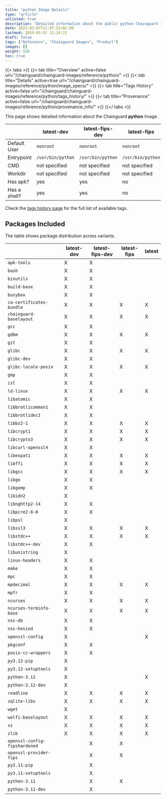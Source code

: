 ```yaml
---
title: "python Image Details"
type: "article"
unlisted: true
description: "Detailed information about the public python Chainguard Image."
date: 2023-03-07T11:07:52+02:00
lastmod: 2024-03-01 12:14:22
draft: false
tags: ["Reference", "Chainguard Images", "Product"]
images: []
weight: 550
toc: true
---
```


{{< tabs >}}
{{< tab title="Overview" active=false url="/chainguard/chainguard-images/reference/python/" >}}
{{< tab title="Details" active=true url="/chainguard/chainguard-images/reference/python/image_specs/" >}}
{{< tab title="Tags History" active=false url="/chainguard/chainguard-images/reference/python/tags_history/" >}}
{{< tab title="Provenance" active=false url="/chainguard/chainguard-images/reference/python/provenance_info/" >}}
{{</ tabs >}}

This page shows detailed information about the Chainguard **python** Image.

|              | latest-dev        | latest-fips-dev   | latest-fips       | latest            |
|--------------|-------------------|-------------------|-------------------|-------------------|
| Default User | `nonroot`         | `nonroot`         | `nonroot`         | `nonroot`         |
| Entrypoint   | `/usr/bin/python` | `/usr/bin/python` | `/usr/bin/python` | `/usr/bin/python` |
| CMD          | not specified     | not specified     | not specified     | not specified     |
| Workdir      | not specified     | not specified     | not specified     | not specified     |
| Has apk?     | yes               | yes               | no                | no                |
| Has a shell? | yes               | yes               | no                | no                |

Check the [tags history page](/chainguard/chainguard-images/reference/python/tags_history/) for the full list of available tags.

## Packages Included
The table shows package distribution across variants.

|                               | latest-dev | latest-fips-dev | latest-fips | latest |
|-------------------------------|------------|-----------------|-------------|--------|
| `apk-tools`                   | X          | X               |             |        |
| `bash`                        | X          | X               |             |        |
| `binutils`                    | X          | X               |             |        |
| `build-base`                  | X          | X               |             |        |
| `busybox`                     | X          | X               |             |        |
| `ca-certificates-bundle`      | X          | X               | X           | X      |
| `chainguard-baselayout`       | X          | X               | X           | X      |
| `gcc`                         | X          | X               |             |        |
| `gdbm`                        | X          | X               | X           | X      |
| `git`                         | X          | X               |             |        |
| `glibc`                       | X          | X               | X           | X      |
| `glibc-dev`                   | X          | X               |             |        |
| `glibc-locale-posix`          | X          | X               | X           | X      |
| `gmp`                         | X          | X               |             |        |
| `isl`                         | X          | X               |             |        |
| `ld-linux`                    | X          | X               | X           | X      |
| `libatomic`                   | X          | X               |             |        |
| `libbrotlicommon1`            | X          | X               |             |        |
| `libbrotlidec1`               | X          | X               |             |        |
| `libbz2-1`                    | X          | X               | X           | X      |
| `libcrypt1`                   | X          | X               | X           | X      |
| `libcrypto3`                  | X          | X               | X           | X      |
| `libcurl-openssl4`            | X          | X               |             |        |
| `libexpat1`                   | X          | X               | X           | X      |
| `libffi`                      | X          | X               | X           | X      |
| `libgcc`                      | X          | X               | X           | X      |
| `libgo`                       | X          | X               |             |        |
| `libgomp`                     | X          | X               |             |        |
| `libidn2`                     | X          |                 |             |        |
| `libnghttp2-14`               | X          | X               |             |        |
| `libpcre2-8-0`                | X          | X               |             |        |
| `libpsl`                      | X          |                 |             |        |
| `libssl3`                     | X          | X               | X           | X      |
| `libstdc++`                   | X          | X               | X           | X      |
| `libstdc++-dev`               | X          | X               |             |        |
| `libunistring`                | X          |                 |             |        |
| `linux-headers`               | X          | X               |             |        |
| `make`                        | X          | X               |             |        |
| `mpc`                         | X          | X               |             |        |
| `mpdecimal`                   | X          | X               | X           | X      |
| `mpfr`                        | X          | X               |             |        |
| `ncurses`                     | X          | X               | X           | X      |
| `ncurses-terminfo-base`       | X          | X               | X           | X      |
| `nss-db`                      | X          | X               |             |        |
| `nss-hesiod`                  | X          | X               |             |        |
| `openssl-config`              | X          |                 |             | X      |
| `pkgconf`                     | X          | X               |             |        |
| `posix-cc-wrappers`           | X          | X               |             |        |
| `py3.12-pip`                  | X          |                 |             |        |
| `py3.12-setuptools`           | X          |                 |             |        |
| `python-3.12`                 | X          |                 |             | X      |
| `python-3.12-dev`             | X          |                 |             |        |
| `readline`                    | X          | X               | X           | X      |
| `sqlite-libs`                 | X          | X               | X           | X      |
| `wget`                        | X          |                 |             |        |
| `wolfi-baselayout`            | X          | X               | X           | X      |
| `xz`                          | X          | X               | X           | X      |
| `zlib`                        | X          | X               | X           | X      |
| `openssl-config-fipshardened` |            | X               | X           |        |
| `openssl-provider-fips`       |            | X               | X           |        |
| `py3.11-pip`                  |            | X               |             |        |
| `py3.11-setuptools`           |            | X               |             |        |
| `python-3.11`                 |            | X               | X           |        |
| `python-3.11-dev`             |            | X               |             |        |

